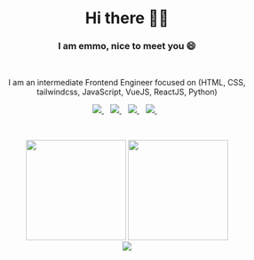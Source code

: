 <!--
**coded1guy/coded1guy** is a ✨ _special_ ✨ repository because its `README.md` (this file) appears on your GitHub profile.

Here are some ideas to get you started:

- 🔭 I’m currently working on ...
- 🌱 I’m currently learning ...
- 👯 I’m looking to collaborate on ...
- 🤔 I’m looking for help with ...
- 💬 Ask me about ...
- 📫 How to reach me: ...
- 😄 Pronouns: ...
- ⚡ Fun fact: ...
-->


<h1 align='center'>Hi there 👋🏾</h1>
<h3 align="center"> I am emmo, nice to meet you 😄</h3>
<br>
<p align='center'>I am an intermediate Frontend Engineer focused on (HTML, CSS, tailwindcss, JavaScript, VueJS, ReactJS, Python)</p>

<p align='center'>
  <p align='center'>
    <a href="https://wa.me/2348116604581?text=Hello emmo" target="_blank">
      <img src="https://img.shields.io/badge/WHATSAPP-%2325D366.svg?&style=for-the-badge&logo=whatsapp&logoColor=white" />
    </a>&nbsp;&nbsp;
    <a href="https://twitter.com/OlubiyiEmmanue9" target="_blank">
      <img src="https://img.shields.io/badge/twitter-%231DA1F2.svg?&style=for-the-badge&logo=twitter&logoColor=white" />
    </a>&nbsp;&nbsp;
    <a href="https://www.linkedin.com/in/emmanuel-olubiyi-2720a11b4/" target="_blank">
      <img src="https://img.shields.io/badge/linkedin-%230077B5.svg?&style=for-the-badge&logo=linkedin&logoColor=white" />
    </a>&nbsp;&nbsp;
    <a href="mailto:grggmmnl@gmail.com" target="_blank">
      <img src="https://img.shields.io/badge/email me-%23D14836.svg?&style=for-the-badge&logo=gmail&logoColor=white" />
    </a>&nbsp;&nbsp;
  </p>
</p>
<br>
<p align='center'>
  <img height="180em" src="https://github-readme-stats-eight-theta.vercel.app/api?username=coded1guy&show_icons=true&theme=tokyonight&include_all_commits=true&count_private=true">
  <img height="180em" src="https://github-readme-stats-eight-theta.vercel.app/api/top-langs/?username=coded1guy&layout=compact&langs_count=8&theme=tokyonight"><br>
  <img src= "https://github-readme-streak-stats.herokuapp.com?user=coded1guy&theme=tokyonight&hide_border=true&date_format=M%20j%5B%2C%20Y%5D">
</p>
    
<!--
<p align='center'>
<a href=""><img src="" width="208" height="58" alt="" title=""></a>&nbsp;&nbsp;
</p>
-->
